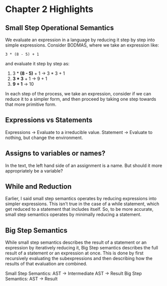 # Chapter 2 Highlights

## Small Step Operational Semantics

We evaluate an expression in a language by reducing it step by step into simple expressions. Consider BODMAS, where we take an expression like:

```
3 * (8 - 5) + 1
```

and evaluate it step by step as:

1. 3 * **(8 - 5)** + 1 -> 3 * 3 + 1
2. **3 * 3** + 1 -> 9 + 1
3. **9 + 1** -> 10

In each step of the process, we take an expression, consider if we can reduce it to a simpler form, and then proceed by taking one step towards that more primitive form. 

## Expressions vs Statements

Expressions -> Evaluate to a irreducible value.
Statement -> Evaluate to nothing, but change the environment.

## Assigns to variables or names?

In the text, the left hand side of an assignment is a name. But should it more appropriately be a variable?

## While and Reduction

Earlier, I said small step semantics operates by reducing expressions into simpler expressions. This isn't true in the case of a while statement, which get reduced to a statement that includes itself. So, to be more accurate, small step semantics operates by minimally reducing a statement.

## Big Step Semantics

While small step semantics describes the result of a statement or an expression by iteratively reducing it, Big Step semantics describes the full result of a statement or an expression at once. This is done by first recursively evaluating the subexpressions and then describing how the results of that evaluation are combined.

Small Step Semantics: AST -> Intermediate AST -> Result
Big Step Semantics: AST -> Result


